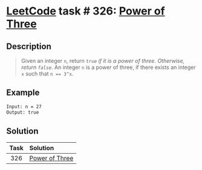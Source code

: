 # [LeetCode][leetcode] task # 326: [Power of Three][task]

Description
-----------

> Given an integer `n`, return _`true` if it is a power of three. Otherwise, return `false`_.
> An integer `n` is a power of three, if there exists an integer `x` such that `n == 3^x`.

Example
-------

```sh
Input: n = 27
Output: true
```

Solution
--------

| Task | Solution                   |
|:----:|:---------------------------|
| 326  | [Power of Three][solution] |


[leetcode]: <http://leetcode.com/>
[task]: <https://leetcode.com/problems/power-of-three/>
[solution]: <https://github.com/wellaxis/praxis-leetcode/blob/main/src/main/java/com/witalis/praxis/leetcode/task/h4/p326/option/Practice.java>
